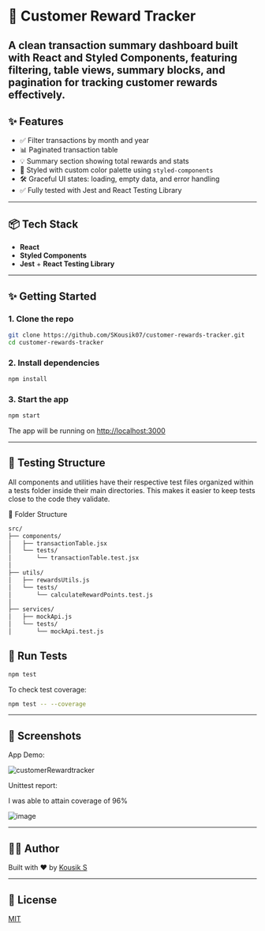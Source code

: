 # 📓 Customer Reward Tracker

A clean transaction summary dashboard built with React and Styled Components, featuring filtering, table views, summary blocks, and pagination for tracking customer rewards effectively.
---

## ✨ Features

* ✅ Filter transactions by month and year
* 📊 Paginated transaction table
* 💡 Summary section showing total rewards and stats
* 📁 Styled with custom color palette using `styled-components`
* 🛠 Graceful UI states: loading, empty data, and error handling
* ✅ Fully tested with Jest and React Testing Library

---

## 📦 Tech Stack

* **React**
* **Styled Components**
* **Jest** + **React Testing Library**

---


## ✨ Getting Started

### 1. Clone the repo

```bash
git clone https://github.com/SKousik07/customer-rewards-tracker.git
cd customer-rewards-tracker
```

### 2. Install dependencies

```bash
npm install
```

### 3. Start the app

```bash
npm start
```

The app will be running on [http://localhost:3000](http://localhost:3000)

---
## 🧪 Testing Structure

All components and utilities have their respective test files organized within a tests folder inside their main directories. This makes it easier to keep tests close to the code they validate.

📁 Folder Structure
```bash
src/
├── components/
│   ├── transactionTable.jsx
│   └── tests/
│       └── transactionTable.test.jsx
│
├── utils/
│   ├── rewardsUtils.js
│   └── tests/
│       └── calculateRewardPoints.test.js
│
├── services/
│   ├── mockApi.js
│   └── tests/
│       └── mockApi.test.js
```

## 🧪 Run Tests

```bash
npm test
```

To check test coverage:

```bash
npm test -- --coverage
```

---

## 📸 Screenshots

App Demo:

![customerRewardtracker](https://github.com/user-attachments/assets/2aa944db-ab22-43f6-931e-bff5b171facd)

Unittest report: 

I was able to attain coverage of 96%

![image](https://github.com/user-attachments/assets/47c7d28f-ea12-4b07-84fb-f79bc2503707)


---


## 🧑‍💻 Author

Built with ❤️ by [Kousik S](https://github.com/SKousik07)

---

## 📃 License

[MIT](LICENSE)
